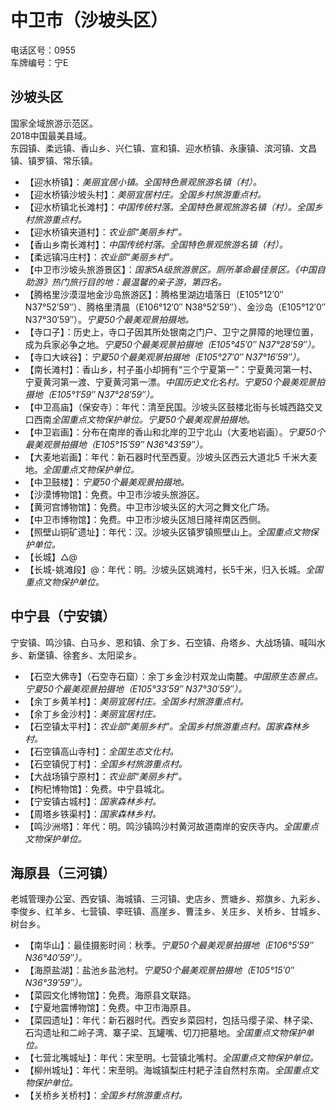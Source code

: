 # 中卫市（沙坡头区）  
电话区号：0955  
车牌编号：宁E  

## 沙坡头区  
国家全域旅游示范区。  
2018中国最美县域。  
东园镇、柔远镇、香山乡、兴仁镇、宣和镇、迎水桥镇、永康镇、滨河镇、文昌镇、镇罗镇、常乐镇。  
* 【迎水桥镇】：*美丽宜居小镇。全国特色景观旅游名镇（村）。*  
* 【迎水桥镇沙坡头村】：*美丽宜居村庄。全国乡村旅游重点村。*  
* 【迎水桥镇北长滩村】：*中国传统村落。全国特色景观旅游名镇（村）。全国乡村旅游重点村。*  
* 【迎水桥镇夹道村】：*农业部“美丽乡村”。*  
* 【香山乡南长滩村】：*中国传统村落。全国特色景观旅游名镇（村）。*  
* 【柔远镇冯庄村】：*农业部“美丽乡村”。*  
* 【中卫市沙坡头旅游景区】：*国家5A级旅游景区。厕所革命最佳景区。《中国自助游》热门旅行目的地：最温馨的亲子游，第四名。*  
* 【腾格里沙漠湿地金沙岛旅游区】：腾格里湖边墙落日（E105°12′0″  N37°52′59″）、腾格里清晨（E106°12′0″  N38°52′59″）、金沙岛（E105°12′0″  N37°30′59″）。*宁夏50个最美观景拍摄地。*  
* 【寺口子】：历史上，寺口子因其所处银南之门户、卫宁之屏障的地理位置，成为兵家必争之地。*宁夏50个最美观景拍摄地（E105°45′0″  N37°28′59″）。*  
* 【寺口大峡谷】：*宁夏50个最美观景拍摄地（E105°27′0″  N37°16′59″）。*  
* 【南长滩村】：香山乡，村子虽小却拥有“三个宁夏第一”：宁夏黄河第一村、宁夏黄河第一渡、宁夏黄河第一漂。*中国历史文化名村。宁夏50个最美观景拍摄地（E105°1′59″  N37°28′59″）。*  
* 【中卫高庙】（保安寺）：年代：清至民国。沙坡头区鼓楼北街与长城西路交叉口西南*全国重点文物保护单位。宁夏50个最美观景拍摄地。*  
* 【中卫岩画】：分布在南岸的香山和北岸的卫宁北山（大麦地岩画）。*宁夏50个最美观景拍摄地（E105°15′59″  N36°43′59″）。*  
* 【大麦地岩画】：年代：新石器时代至西夏。沙坡头区西云大道北5 千米大麦地。*全国重点文物保护单位。*  
* 【中卫鼓楼】：*宁夏50个最美观景拍摄地。*  
* 【沙漠博物馆】：免费。中卫市沙坡头旅游区。  
* 【黄河宫博物馆】：免费。中卫市沙坡头区的大河之舞文化广场。  
* 【中卫市博物馆】：免费。中卫市沙坡头区旭日隆祥南区西侧。  
* 【照壁山铜矿遗址】：年代：汉。沙坡头区镇罗镇照壁山上。*全国重点文物保护单位。*  
* 【长城】△@  
* 【长城-姚滩段】@：年代：明。沙坡头区姚滩村，长5千米，归入长城。*全国重点文物保护单位。*  

## 中宁县（宁安镇）  
宁安镇、鸣沙镇、白马乡、恩和镇、余丁乡、石空镇、舟塔乡、大战场镇、喊叫水乡、新堡镇、徐套乡、太阳梁乡。  
* 【石空大佛寺】（石空寺石窟）：余丁乡金沙村双龙山南麓。*中国原生态景点。宁夏50个最美观景拍摄地（E105°33′59″  N37°30′59″）。*  
* 【余丁乡黄羊村】：*美丽宜居村庄。全国乡村旅游重点村。*  
* 【余丁乡金沙村】：*美丽宜居村庄。*  
* 【石空镇太平村】：*农业部“美丽乡村”。全国乡村旅游重点村。国家森林乡村。*  
* 【石空镇高山寺村】：*全国生态文化村。*  
* 【石空镇倪丁村】：*全国乡村旅游重点村。*  
* 【大战场镇宁原村】：*农业部“美丽乡村”。*  
* 【枸杞博物馆】：免费。中宁县城北。  
* 【宁安镇古城村】：*国家森林乡村。*  
* 【周塔乡铁渠村】：*国家森林乡村。*  
* 【鸣沙洲塔】：年代：明。鸣沙镇鸣沙村黄河故道南岸的安庆寺内。*全国重点文物保护单位。*  

## 海原县（三河镇）  
老城管理办公室、西安镇、海城镇、三河镇、史店乡、贾塘乡、郑旗乡、九彩乡、李俊乡、红羊乡、七营镇、李旺镇、高崖乡、曹洼乡、关庄乡、关桥乡、甘城乡、树台乡。  
* 【南华山】：最佳摄影时间：秋季。*宁夏50个最美观景拍摄地（E106°5′59″  N36°40′59″）。*  
* 【海原盐湖】：盐池乡盐池村。*宁夏50个最美观景拍摄地（E105°15′0″  N36°39′59″）。*  
* 【菜园文化博物馆】：免费。海原县文联路。  
* 【宁夏地震博物馆】：免费。中卫市海原县。  
* 【菜园遗址】：年代：新石器时代。西安乡菜园村，包括马缨子梁、林子梁、石沟遗址和二岭子湾、寨子梁、瓦罐嘴、切刀把墓地。*全国重点文物保护单位。*  
* 【七营北嘴城址】：年代：宋至明。七营镇北嘴村。*全国重点文物保护单位。*  
* 【柳州城址】：年代：宋至明。海城镇梨庄村耙子洼自然村东南。*全国重点文物保护单位。*    
* 【关桥乡关桥村】：*全国乡村旅游重点村。*    